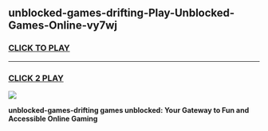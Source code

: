 
## unblocked-games-drifting-Play-Unblocked-Games-Online-vy7wj
<h3>
<a href="https://premium76.site?title=unblocked-games-drifting&ref=25A">CLICK TO PLAY</a></h3>
<hr>

<h3>
<a href="https://premium76.site?title=unblocked-games-drifting&ref=25A">CLICK 2 PLAY</a>
  
</h3>

<a href="https://premium76.site?title=unblocked-games-drifting&ref=25A"><img src="https://clearcache.store/games.png"></a>


**unblocked-games-drifting games unblocked: Your Gateway to Fun and Accessible Online Gaming**
